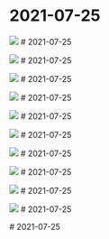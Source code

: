 # 2021-07-25

<page-tags text="发布于：2021-07-25"></page-tags>

<image-container>
  <img src="./pictures/IMG_20210725_120615.jpg"/>
</image-container># 2021-07-25

<page-tags text="发布于：2021-07-25"></page-tags>

<image-container>
  <img src="./pictures/IMG_20210725_120928.jpg"/>
</image-container># 2021-07-25

<page-tags text="发布于：2021-07-25"></page-tags>

<image-container>
  <img src="./pictures/IMG_20210725_122158.jpg"/>
</image-container># 2021-07-25

<page-tags text="发布于：2021-07-25"></page-tags>

<image-container>
  <img src="./pictures/IMG_20210725_122622.jpg"/>
</image-container># 2021-07-25

<page-tags text="发布于：2021-07-25"></page-tags>

<image-container>
  <img src="./pictures/IMG_20210725_164741.jpg"/>
</image-container># 2021-07-25

<page-tags text="发布于：2021-07-25"></page-tags>

<image-container>
  <img src="./pictures/IMG_20210725_164742.jpg"/>
</image-container># 2021-07-25

<page-tags text="发布于：2021-07-25"></page-tags>

<image-container>
  <img src="./pictures/IMG_20210725_164804.jpg"/>
</image-container># 2021-07-25

<page-tags text="发布于：2021-07-25"></page-tags>

<image-container>
  <img src="./pictures/IMG_20210725_164845.jpg"/>
</image-container># 2021-07-25

<page-tags text="发布于：2021-07-25"></page-tags>

<image-container>
  <img src="./pictures/IMG_20210725_165104.jpg"/>
</image-container># 2021-07-25

<page-tags text="发布于：2021-07-25"></page-tags>

<image-container>
  <img src="./pictures/IMG_20210725_170008.jpg"/>
</image-container># 2021-07-25

<page-tags text="发布于：2021-07-25"></page-tags>
<video-container>
  <source src="./pictures/VID_20210725_103259.mp4"/>
</video-container># 2021-07-25

<page-tags text="发布于：2021-07-25"></page-tags>
<video-container>
  <source src="./pictures/VID_20210725_122641.mp4"/>
</video-container>
